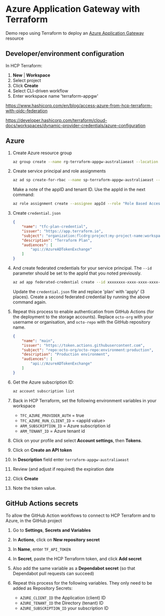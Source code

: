 # Azure Application Gateway with Terraform

Demo repo using Terraform to deploy an [Azure Application Gateway](https://learn.microsoft.com/en-us/azure/application-gateway/overview?WT.mc_id=DOP-MVP-5001655) resource

## Developer/environment configuration

In HCP Terraform:

1. **New** | **Workspace**
2. Select project
3. Click **Create**
4. Select CLI-driven workflow
5. Enter workspace name 'terraform-appgw'

<https://www.hashicorp.com/en/blog/access-azure-from-hcp-terraform-with-oidc-federation>

<https://developer.hashicorp.com/terraform/cloud-docs/workspaces/dynamic-provider-credentials/azure-configuration>

## Azure

1. Create Azure resource group

    ```bash
    az group create --name rg-terraform-appgw-australiaeast --location australiaeast
    ```

2. Create service principal and role assignments

    ```bash
    az ad sp create-for-rbac --name sp-terraform-appgw-australiaeast --role Contributor --scopes /subscriptions/00000000-0000-0000-0000-000000000000/resourceGroups/rg-terraform-appgw-australiaeast
    ```

    Make a note of the appID and tenant ID. Use the appId in the next command:

    ```bash
    az role assignment create --assignee appId --role "Role Based Access Control Administrator" --scope /subscriptions/00000000-0000-0000-0000-000000000000/resourceGroups/rg-terraform-appgw-australiaeast
    ```

3. Create `credential.json`

    ```json
    {
        "name": "tfc-plan-credential",
        "issuer": "https://app.terraform.io",
        "subject": "organization:flcdrg:project:my-project-name:workspace:terraform-appgw:run_phase:plan",
        "description": "Terraform Plan",
        "audiences": [
            "api://AzureADTokenExchange"
        ]
    }
    ```

4. And create federated credentials for your service principal. The `--id` parameter should be set to the appId that you noted previously.

    ```bash
    az ad app federated-credential create --id xxxxxxxx-xxxx-xxxx-xxxx-xxxxxxxxxxxx --parameters credential.json
    ```

    Update the `credential.json` file and replace 'plan' with 'apply' (3 places). Create a second federated credential by running the above command again.

5. Repeat this process to enable authentication from GitHub Actions (for the deployment to the storage accounts). Replace `octo-org` with your username or organisation, and `octo-repo` with the GitHub repository name.

    ```json
    {
        "name": "main",
        "issuer": "https://token.actions.githubusercontent.com",
        "subject": "repo:octo-org/octo-repo:environment:production",
        "description": "Production environment",
        "audiences": [
            "api://AzureADTokenExchange"
        ]
    }
    ```

6. Get the Azure subscription ID:

    ```bash
    az account subscription list
    ```

7. Back in HCP Terraform, set the following environment variables in your workspace

    - `TFC_AZURE_PROVIDER_AUTH` = true
    - `TFC_AZURE_RUN_CLIENT_ID` = \<appId value\>
    - `ARM_SUBSCRIPTION_ID` = Azure subscription id
    - `ARM_TENANT_ID` = Azure tenant id

8. Click on your profile and select **Account settings**, then **Tokens**.
9. Click on **Create an API token**
10. In **Description** field enter `terraform-appgw-australiaeast`
11. Review (and adjust if required) the expiration date
12. Click **Create**
13. Note the token value.

## GitHub Actions secrets

To allow the GitHub Action workflows to connect to HCP Terraform and to Azure, in the GitHub project

1. Go to **Settings**, **Secrets and Variables**
2. In **Actions**, click on **New repository secret**
3. In **Name**, enter `TF_API_TOKEN`
4. In **Secret**, paste the HCP Terraform token, and click **Add secret**
5. Also add the same variable as a **Dependabot secret** (so that Dependabot pull requests can succeed)
6. Repeat this process for the following variables. They only need to be added as Repository Secrets:

    - `AZURE_CLIENT_ID` the Application (client) ID
    - `AZURE_TENANT_ID` the Directory (tenant) ID
    - `AZURE_SUBSCRIPTION_ID` your subscription ID
